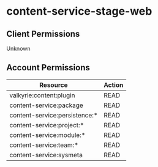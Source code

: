 # content-service-stage-web


## Client Permissions
Unknown

## Account Permissions
| Resource | Action |
| -------- | ------ |
| valkyrie:content:plugin | READ |
| content-service:package | READ |
| content-service:persistence:* | READ |
| content-service:project:* | READ |
| content-service:module:* | READ |
| content-service:team:* | READ |
| content-service:sysmeta | READ |


